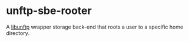 # unftp-sbe-rooter

A [libunftp](https://github.com/bolcom/libunftp) wrapper storage back-end that roots a user to a specific home directory.

